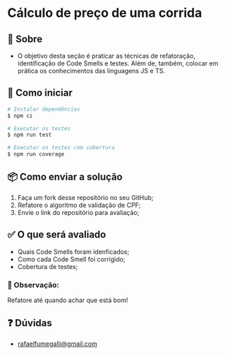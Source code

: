 # Cálculo de preço de uma corrida

## 🧐 Sobre
* O objetivo desta seção é praticar as técnicas de refatoração, identificação de Code Smells e testes. Além de, também, colocar em prática os conhecimentos das linguagens JS e TS.

## 🏁 Como iniciar

```bash
# Instalar dependências
$ npm ci

# Executar os testes
$ npm run test

# Executar os testes com cobertura
$ npm run coverage
```

## 📦 Como enviar a solução

1. Faça um fork desse repositório no seu GitHub;
2. Refatore o algoritmo de validação de CPF;
3. Envie o link do repositório para avaliação;

## ✅ O que será avaliado
- Quais Code Smells foram idenficados;
- Como cada Code Smell foi corrigido;
- Cobertura de testes;

### 🚨 Observação:
Refatore até quando achar que está bom!

## ❓ Dúvidas
- rafaelfumegalli@gmail.com

